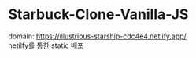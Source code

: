 # Starbuck-Clone-Vanilla-JS
domain: https://illustrious-starship-cdc4e4.netlify.app/ <br />
netilfy를 통한 static 배포
